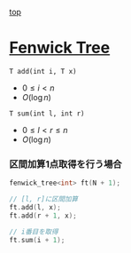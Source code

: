[top](../README.md)

# [Fenwick Tree](./fen.hpp)

`T add(int i, T x)`
- $0\le i < n$
- $O(\log n)$

`T sum(int l, int r)`
- $0\le l < r\leq n$
- $O(\log n)$


### 区間加算1点取得を行う場合
```cpp
fenwick_tree<int> ft(N + 1);

// [l, r]に区間加算
ft.add(l, x);
ft.add(r + 1, x);

// i番目を取得
ft.sum(i + 1);
```